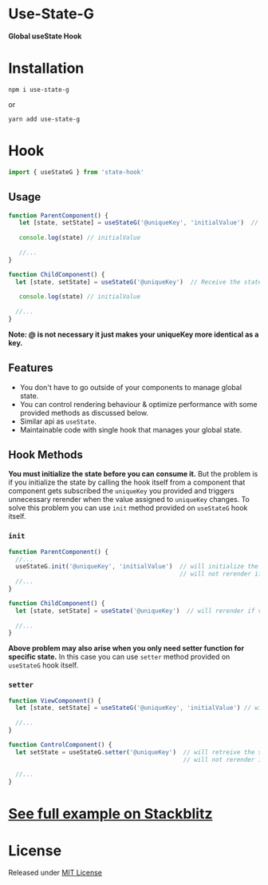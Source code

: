 # Use-State-G
 
**Global useState Hook**

# Installation

```
npm i use-state-g
```

or

```
yarn add use-state-g
```

# Hook

```javascript
import { useStateG } from 'state-hook'
```

## Usage

```javascript
function ParentComponent() {
   let [state, setState] = useStateG('@uniqueKey', 'initialValue')  // Initialize the state in parent component
   
   console.log(state) // initialValue
   
   //...
}

function ChildComponent() {
  let [state, setState] = useStateG('@uniqueKey')  // Receive the state in child component
  
   console.log(state) // initialValue
  
  //...
}
```

**Note: @ is not necessary it just makes your uniqueKey more identical as a key.**

## Features

+ You don't have to go outside of your components to manage global state.
+ You can control rendering behaviour & optimize performance with some provided methods as discussed below.
+ Similar api as `useState`.
+ Maintainable code with single hook that manages your global state.

## Hook Methods

**You must initialize the state before you can consume it.** But the problem is if you initialize the state by calling the hook itself from a component
that component gets subscribed the `uniqueKey` you provided and triggers unnecessary rerender when the value assigned to `uniqueKey` changes. To solve
this problem you can use `init` method provided on `useStateG` hook itself.

### `init`
```javascript
function ParentComponent() {
  //...
  useStateG.init('@uniqueKey', 'initialValue')  // will initialize the state and assign it to `@uniqueKey`
                                                // will not rerender if value assigned to `@uniqueKey` changes
  //...
}

function ChildComponent() {
  let [state, setState] = useState('@uniqueKey')  // will rerender if value assigned to `@uniqueKey` changes
  
  //...
}
```

**Above problem may also arise when you only need setter function for specific state.** In this case you can use `setter` method provided on `useStateG`
hook itself.

### `setter`
```javascript
function ViewComponent() {
  let [state, setState] = useStateG('@uniqueKey', 'initialValue') // will rerender if value assigned to `@uniqueKey` changes
  
  //...
}

function ControlComponent() {
  let setState = useStateG.setter('@uniqueKey')  // will retreive the setter function for value assigned to `@uniqueKey`
                                                 // will not rerender if value assigned to `@uniqueKey` changes
  
  //...
}
```

# [See full example on Stackblitz](https://stackblitz.com/edit/react-e1jugy?file=src/App.js)

# License

Released under [MIT License](https://github.com/dev-afzalansari/use-state-g/blob/main/LICENSE)
